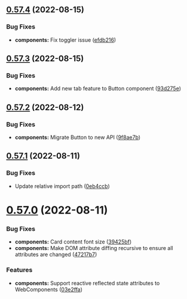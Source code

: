 ## [0.57.4](https://github.com/jacecotton/tcds/compare/v0.57.3...v0.57.4) (2022-08-15)


### Bug Fixes

* **components:** Fix toggler issue ([efdb216](https://github.com/jacecotton/tcds/commit/efdb216609e5df453abbdca6507ae2cf554db210))



## [0.57.3](https://github.com/jacecotton/tcds/compare/v0.57.2...v0.57.3) (2022-08-15)


### Bug Fixes

* **components:** Add new tab feature to Button component ([93d275e](https://github.com/jacecotton/tcds/commit/93d275efa6124caf5236962d7d195fcfd6c11c2c))



## [0.57.2](https://github.com/jacecotton/tcds/compare/v0.57.1...v0.57.2) (2022-08-12)


### Bug Fixes

* **components:** Migrate Button to new API ([9f8ae7b](https://github.com/jacecotton/tcds/commit/9f8ae7b6ecdfab65e176821913f8a6f6490de33e))



## [0.57.1](https://github.com/jacecotton/tcds/compare/v0.57.0...v0.57.1) (2022-08-11)


### Bug Fixes

* Update relative import path ([0eb4ccb](https://github.com/jacecotton/tcds/commit/0eb4ccb9361b4e4610cc8b55a7cc15234232194f))



# [0.57.0](https://github.com/jacecotton/tcds/compare/v0.56.1...v0.57.0) (2022-08-11)


### Bug Fixes

* **components:** Card content font size ([39425bf](https://github.com/jacecotton/tcds/commit/39425bf8920754d3babd7ab8086f3a253d32f06a))
* **components:** Make DOM attribute diffing recursive to ensure all attributes are changed ([47217b7](https://github.com/jacecotton/tcds/commit/47217b7646975ba2517f42568c3c9fba42f0660e))


### Features

* **components:** Support reactive reflected state attributes to WebComponents ([03e2ffa](https://github.com/jacecotton/tcds/commit/03e2ffaaa914c9f76864e6cfe44df44b08041919))



